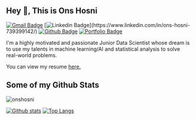 

## Hey 👋, This is Ons Hosni
[![Gmail Badge](https://img.shields.io/badge/-hosni.ons@esprit.tn-c14438?style=flat&logo=Gmail&logoColor=white&link=mailto:hosni.ons@esprit.tn)](mailto:hosni.ons@esprit.tn) 
[![Linkedin Badge](https://img.shields.io/badge/-onshosni-blue?style=flat&logo=Linkedin&logoColor=white&link=[https://www.linkedin.com/in/http/ons-hosni-739399142/](https://www.linkedin.com/in/ons-hosni-739399142/))](https://www.linkedin.com/in/ons-hosni-739399142/) [![Github Badge](https://img.shields.io/badge/-onshosni-grey?style=flat&logo=github&logoColor=white&link=https://github.com/onshosni/)](https://www.github.com/onshosni/) [![Portfolio Badge](https://img.shields.io/badge/portfolio-web-blue?style=flat&link=https://github.com/onshosni/)](https://github.com/onshosni/) <p align='left'>I'm a highly motivated and passionate Junior Data Scientist whose dream is to use my talents in machine learning/AI and statistical analysis to solve real-world problems.</p><p align='left'> You can view my resume <a href='https://drive.google.com/file/d/1Ix_Bydy6XqLejNvy_xgyTZgEqJbwbZrL/view?usp=sharing ' target=_blank><u>here</u>.</a></p>
## Some of my Github Stats
<p align=left> <img src=https://komarev.com/ghpvc/?username=onshosni alt=onshosni /> </p>

[![Github stats](https://github-readme-stats.vercel.app/api?username=onshosni&show_icons=true&include_all_commits=true)](https://github.com/onshosni/github-readme-stats)
[![Top Langs](https://github-readme-stats.vercel.app/api/top-langs/?username=onshosni&layout=compact)](https://github.com/onshosni/github-readme-stats)
